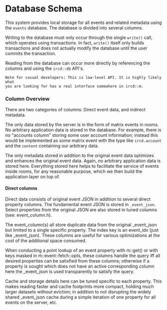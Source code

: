 # Database Schema

This system provides local storage for all events and related metadata using
the `events` database. The database is divided into several columns.

Writing to the database must only occur through the single `write()` call,
which operates using transactions. In fact, `write()` itself only builds
transactions and does not actually modify the database until the user commits
the transaction.

Reading from the database can occur more directly by referencing the columns
and using the `ircd::db` API's.

```
Note for casual developers: This is low-level API. It is highly likely what
you are looking for has a real interface somewhere in ircd::m.
```

### Column Overview

There are two categories of columns: Direct event data, and indirect metadata.

The only data stored by the server is in the form of matrix events in rooms.
No arbitrary application data is stored in the database. For example, there
is no "accounts column" storing some user account information; instead this
would be implemented as some matrix event with the type like `ircd.account`
and the `content` containing our arbitrary data.

The only metadata stored in addition to the original event data optimizes and
enhances the original event data. Again, no arbitrary application data is
stored here. Everything stored here helps to facilitate the service of events
inside rooms, for any reasonable purpose, which we then build the application
layer on top of.

#### Direct columns

Direct data consists of original event JSON in addition to several direct
property columns. The fundamental event JSON is stored in `_event_json`.
Select properties from the original JSON are also stored in tuned columns
(see: event_column.h).

The event_column(s) all store duplicate data from the original _event_json
but limited to a single specific property. The index key is an event_idx
(just like _event_json). These columns are useful for various optimizations
at the cost of the additional space consumed.

When conducting a point lookup of an event property with m::get() or with
keys masked in m::event::fetch::opts, these columns handle the query iff
all desired properties can be satisfied from these columns; otherwise
if a property is sought which does not have an active corresponding column
here the _event_json is used transparently to satisfy the query.

Cache and storage details here can be tuned specific to each property. This
makes reading faster and cache footprints more compact, holding much larger
datasets without eviction; in addition to not disrupting the widely shared
_event_json cache during a simple iteration of one property for all events 
on the server, etc.
